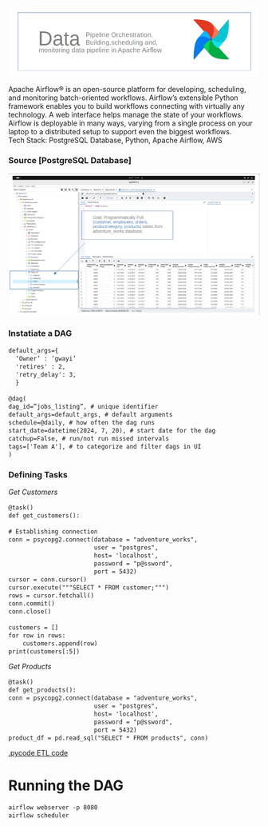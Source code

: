 ![Banner](assets/imgs/afbanner.png)

Apache Airflow® is an open-source platform for developing, scheduling, and monitoring batch-oriented workflows. Airflow’s extensible Python framework enables you to build workflows connecting with virtually any technology. A web interface helps manage the state of your workflows. Airflow is deployable in many ways, varying from a single process on your laptop to a distributed setup to support even the biggest workflows.  
Tech Stack: PostgreSQL Database, Python, Apache Airflow, AWS

### Source [PostgreSQL Database]
![psql](assets/imgs/psql.png)

### Instatiate a DAG
```
default_args={
  ‘Owner’ : ‘gwayi’
  'retires' : 2,
  'retry_delay': 3,
  }

@dag(
dag_id=”jobs_listing”, # unique identifier
default_args=default_args, # default arguments
schedule=@daily, # how often the dag runs
start_date=datetime(2024, 7, 20), # start date for the dag
catchup=False, # run/not run missed intervals
tags=['Team A'], # to categorize and filter dags in UI
)
```
### Defining Tasks
*Get Customers*
```
@task()
def get_customers():

# Establishing connection
conn = psycopg2.connect(database = "adventure_works", 
                        user = "postgres", 
                        host= 'localhost',
                        password = "p@ssword",
                        port = 5432)
cursor = conn.cursor()
cursor.execute("""SELECT * FROM customer;""")
rows = cursor.fetchall()
conn.commit()
conn.close()

customers = []
for row in rows:
    customers.append(row)
print(customers[:5])
```
*Get Products*
```
@task()
def get_products():
conn = psycopg2.connect(database = "adventure_works", 
                        user = "postgres", 
                        host= 'localhost',
                        password = "p@ssword",
                        port = 5432)
product_df = pd.read_sql("SELECT * FROM products", conn)

```
[.pycode ETL code](etl.py)

# Running the DAG
```
airflow webserver -p 8080
airflow scheduler
```
